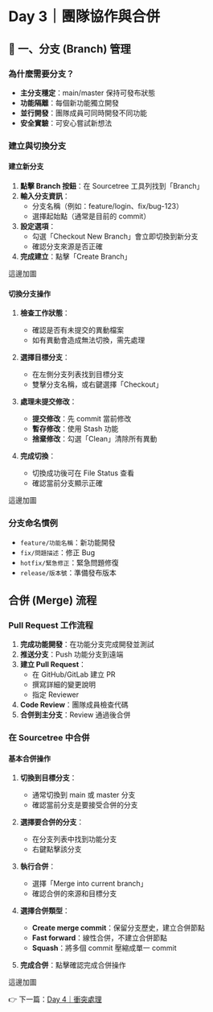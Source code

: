 # Day 3｜團隊協作與合併  

## 🌿 一、分支 (Branch) 管理

### 為什麼需要分支？
- **主分支穩定**：main/master 保持可發布狀態
- **功能隔離**：每個新功能獨立開發
- **並行開發**：團隊成員可同時開發不同功能
- **安全實驗**：可安心嘗試新想法

### 建立與切換分支

#### 建立新分支
1. **點擊 Branch 按鈕**：在 Sourcetree 工具列找到「Branch」
2. **輸入分支資訊**：
   - 分支名稱（例如：feature/login、fix/bug-123）
   - 選擇起始點（通常是目前的 commit）
3. **設定選項**：
   - 勾選「Checkout New Branch」會立即切換到新分支
   - 確認分支來源是否正確
4. **完成建立**：點擊「Create Branch」

這邊加圖

#### 切換分支操作
1. **檢查工作狀態**：
   - 確認是否有未提交的異動檔案
   - 如有異動會造成無法切換，需先處理

2. **選擇目標分支**：
   - 在左側分支列表找到目標分支
   - 雙擊分支名稱，或右鍵選擇「Checkout」

3. **處理未提交修改**：
   - **提交修改**：先 commit 當前修改
   - **暫存修改**：使用 Stash 功能
   - **捨棄修改**：勾選「Clean」清除所有異動

4. **完成切換**：
   - 切換成功後可在 File Status 查看
   - 確認當前分支顯示正確

這邊加圖

### 分支命名慣例
- `feature/功能名稱`：新功能開發
- `fix/問題描述`：修正 Bug
- `hotfix/緊急修正`：緊急問題修復
- `release/版本號`：準備發布版本

## 合併 (Merge) 流程

### Pull Request 工作流程
1. **完成功能開發**：在功能分支完成開發並測試
2. **推送分支**：Push 功能分支到遠端
3. **建立 Pull Request**：
   - 在 GitHub/GitLab 建立 PR
   - 撰寫詳細的變更說明
   - 指定 Reviewer
4. **Code Review**：團隊成員檢查代碼
5. **合併到主分支**：Review 通過後合併

### 在 Sourcetree 中合併

#### 基本合併操作
1. **切換到目標分支**：
   - 通常切換到 main 或 master 分支
   - 確認當前分支是要接受合併的分支

2. **選擇要合併的分支**：
   - 在分支列表中找到功能分支
   - 右鍵點擊該分支

3. **執行合併**：
   - 選擇「Merge into current branch」
   - 確認合併的來源和目標分支

4. **選擇合併類型**：
   - **Create merge commit**：保留分支歷史，建立合併節點
   - **Fast forward**：線性合併，不建立合併節點
   - **Squash**：將多個 commit 壓縮成單一 commit

5. **完成合併**：點擊確認完成合併操作

這邊加圖

👉 下一篇：[Day 4｜衝突處理](4_conflict_resolution.md)